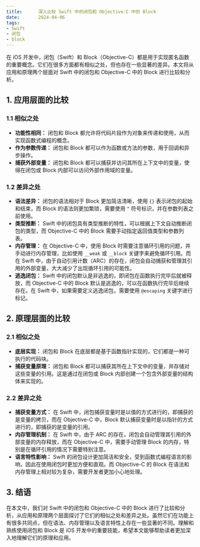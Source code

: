 ```yaml
---
title:      深入比较 Swift 中的闭包和 Objective-C 中的 Block
date:       2024-04-06
tags:
- Swift
- 闭包
- block
--- 
```



在 iOS 开发中，闭包（Swift）和 Block（Objective-C）都是用于实现匿名函数的重要概念。它们在很多方面都有相似之处，但也存在一些显著的差异。本文将从应用和原理两个层面对 Swift 中的闭包和 Objective-C 中的 Block 进行比较和分析。

## 1. 应用层面的比较

### 1.1 相似之处

- **功能性相同：** 闭包和 Block 都允许将代码片段作为对象来传递和使用，从而实现函数式编程的概念。
- **作为参数传递：** 闭包和 Block 都可以作为函数或方法的参数，用于回调和异步操作。
- **捕获外部变量：** 闭包和 Block 都可以捕获并访问其所在上下文中的变量，使得在闭包或 Block 内部可以访问外部作用域的变量。

### 1.2 差异之处

- **语法差异：** 闭包的语法相对于 Block 更加简洁清晰，使用 `{}` 表示闭包的起始和结束，而 Block 的语法则更加繁琐，需要使用 `^` 符号标识，并在参数列表之前使用。
- **类型推断：** Swift 中的闭包具有类型推断的特性，可以根据上下文自动推断闭包的类型，而 Objective-C 中的 Block 需要手动指定返回值类型和参数列表。
- **内存管理：** 在 Objective-C 中，使用 Block 时需要注意循环引用的问题，并手动进行内存管理，比如使用 `__weak` 或 `__block` 关键字来避免循环引用。而在 Swift 中，由于自动引用计数（ARC）的存在，闭包会自动捕获和管理其引用的外部变量，大大减少了出现循环引用的可能性。
- **逃逸闭包：** Swift 中的闭包默认是非逃逸的，即闭包在函数执行完毕后就被释放，而 Objective-C 中的 Block 默认是逃逸的，可以在函数执行完毕后继续存在。在 Swift 中，如果需要定义逃逸闭包，需要使用 `@escaping` 关键字进行标记。

## 2. 原理层面的比较

### 2.1 相似之处

- **底层实现：** 闭包和 Block 在底层都是基于函数指针实现的，它们都是一种可执行的代码块。
- **捕获变量原理：** 闭包和 Block 都可以捕获其所在上下文中的变量，并存储对这些变量的引用。这是通过在闭包或 Block 内部创建一个包含外部变量的结构体来实现的。

### 2.2 差异之处

- **捕获变量方式：** 在 Swift 中，闭包捕获变量时是以值的方式进行的，即捕获的是变量的拷贝，而在 Objective-C 中，Block 默认捕获变量时是以指针的方式进行的，即捕获的是变量的引用。
- **内存管理机制：** 在 Swift 中，由于 ARC 的存在，闭包会自动管理其引用的外部变量的内存释放，而在 Objective-C 中，需要手动管理 Block 的内存，特别是在循环引用的情况下需要特别注意。
- **语言特性影响：** Swift 的闭包设计更加简洁和安全，受到函数式编程语言的影响，因此在使用闭包时更加方便和直观。而 Objective-C 的 Block 在语法和内存管理上相对较为复杂，需要开发者更加小心地处理。

## 3. 结语

在本文中，我们对 Swift 中的闭包和 Objective-C 中的 Block 进行了比较和分析，从应用和原理两个层面探讨了它们的相似之处和差异之处。虽然它们在功能上有很多共同点，但在语法、内存管理以及语言特性上存在一些显著的不同。理解和熟练使用闭包和 Block 是 iOS 开发中的重要技能，希望本文能够帮助读者更加深入地理解它们的原理和应用。